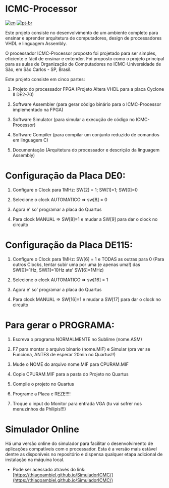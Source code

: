 # ICMC-Processor
[![en](https://img.shields.io/badge/lang-en-red.svg)](https://github.com/simoesusp/Processador-ICMC/blob/master/README.md)
[![pt-br](https://img.shields.io/badge/lang-pt--br-green.svg)](https://github.com/simoesusp/Processador-ICMC/blob/master/README.pt-br.md)


Este projeto consiste no desenvolvimento de um ambiente completo para ensinar e aprender arquitetura de computadores, design de processadores VHDL e linguagem Assembly.

O processador ICMC-Processor proposto foi projetado para ser simples, eficiente e fácil de ensinar e entender. Foi proposto como o projeto principal para as aulas de Organização de Computadores no ICMC-Universidade de São, em São Carlos - SP, Brasil.

Este projeto consiste em cinco partes:

1.	Projeto do processador FPGA (Projeto Altera VHDL para a placa Cyclone II DE2-70)

2.	Software Assembler (para gerar código binário para o ICMC-Processor implementado na FPGA)

3.	Software Simulator (para simular a execução de código no ICMC-Processor)

4.	Software Compiler (para compilar um conjunto reduzido de comandos em linguagem C)

5.	Documentação (Arquitetura do processador e descrição da linguagem Assembly)



# Configuração da Placa DE0:

1. Configure o Clock para 1MHz: SW[2] = 1; SW[1]=1; SW[0]=0

2. Selecione o clock AUTOMATICO => sw[8] = 0

3. Agora e' so' programar a placa do Quartus

4. Para clock MANUAL => SW[8]=1  e  mudar a SW[9] para dar o clock no circuito

# Configuração da Placa DE115:

1. Configure o Clock para 1MHz: SW[6] = 1   e TODAS as outras para 0 (Para outros Clocks, tentar subir uma por uma (e apenas uma!) das SW[0]=1Hz, SW[1]=10Hz  ate' SW[6]=1MHz)

2. Selecione o clock AUTOMATICO => sw[16] = 1

3. Agora e' so' programar a placa do Quartus

4. Para clock MANUAL => SW[16]=1  e  mudar a SW[17] para dar o clock no circuito

# Para gerar o PROGRAMA:

1. Escreva o programa NORMALMENTE no Sublime (nome.ASM)

2. F7 para montar o arquivo binario (nome.MIF) e Simular (pra ver se Funciona, ANTES de esperar 20min no Quartus!!)

3. Mude o NOME do arquivo nome.MIF para CPURAM.MIF

4. Copie CPURAM.MIF para a pasta do Projeto no Quartus

5. Compile o projeto no Quartus

6. Programe a Placa e REZE!!!!

7. Troque o  input do Monitor para entrada VGA (tu vai sofrer nos menuzinhos da Philipis!!!)

# Simulador Online

Há uma versão online do simulador para facilitar o desenvolvimento de aplicações compatíveis com o processador. Esta é a versão mais estável dentre as disponíveis no repositório e dispensa qualquer etapa adicional de instalação na máquina local. 

- Pode ser acessado através do link: [https://thiagoambiel.github.io/SimuladorICMC/](https://thiagoambiel.github.io/SimuladorICMC/)


